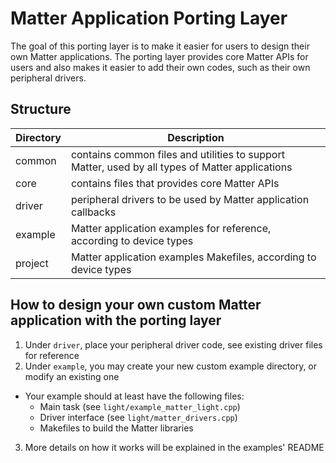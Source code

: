 # Matter Application Porting Layer

The goal of this porting layer is to make it easier for users to design their own Matter applications. The porting layer provides core Matter APIs for users and also makes it easier to add their own codes, such as their own peripheral drivers.

## Structure
| Directory | Description |
| ----------- | ----------- |
| common | contains common files and utilities to support Matter, used by all types of Matter applications |
| core | contains files that provides core Matter APIs |
| driver | peripheral drivers to be used by Matter application callbacks |
| example | Matter application examples for reference, according to device types |
| project | Matter application examples Makefiles, according to device types |

## How to design your own custom Matter application with the porting layer
1. Under `driver`, place your peripheral driver code, see existing driver files for reference
2. Under `example`, you may create your new custom example directory, or modify an existing one
  - Your example should at least have the following files:
    - Main task (see `light/example_matter_light.cpp`)
    - Driver interface (see `light/matter_drivers.cpp`)
    - Makefiles to build the Matter libraries
3. More details on how it works will be explained in the examples' README
